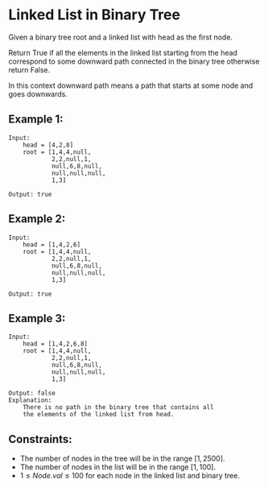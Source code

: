 # Linked List in Binary Tree

Given a binary tree root and a linked list with head as the first node. 

Return True if all the elements in the linked list starting from the head  
correspond to some downward path connected in the binary tree otherwise  
return False.

In this context downward path means a path that starts at some node and  
goes downwards.

 

## Example 1:

    Input: 
        head = [4,2,8]
        root = [1,4,4,null,
                2,2,null,1,
                null,6,8,null,
                null,null,null,
                1,3]

    Output: true

## Example 2:

    Input: 
        head = [1,4,2,6]
        root = [1,4,4,null,
                2,2,null,1,
                null,6,8,null,
                null,null,null,
                1,3]

    Output: true

## Example 3:

    Input: 
        head = [1,4,2,6,8]
        root = [1,4,4,null,
                2,2,null,1,
                null,6,8,null,
                null,null,null,
                1,3]

    Output: false
    Explanation: 
        There is no path in the binary tree that contains all 
        the elements of the linked list from head.

 

## Constraints:

* The number of nodes in the tree will be in the range $[1, 2500]$.
* The number of nodes in the list will be in the range $[1, 100]$.
* $1 \le Node.val \le 100$ for each node in the linked list and binary tree.

